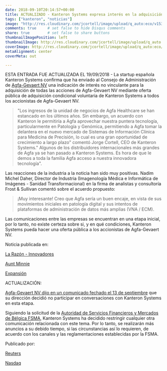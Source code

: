 ```yaml
---
date: 2018-09-10T20:14:57+00:00
title: ACTUALIZADO - Kanteron Systems expresa interés en la adquisición apalancada de Agfa-Gevaert NV
tags: ["kanteron", "noticias"]
image: "http://res.cloudinary.com/jcortell/image/upload/q_auto:eco/v1536574049/Media/agfa-872395_960_720.jpg"
comments: true     # set false to hide Disqus comments
share: true        # set false to share buttons
thumbnailImagePosition: left
thumbnailImage: http://res.cloudinary.com/jcortell/image/upload/q_auto:eco/v1536574049/Media/agfa-872395_960_720.jpg
coverImage: http://res.cloudinary.com/jcortell/image/upload/q_auto:eco/v1536574049/Media/agfa-872395_960_720.jpg
metaAlignment: center
coverMeta: out

---
```

ESTA ENTRADA FUE ACTUALIZADA EL 19/09/2018 - La startup española Kanteron Systems confirma que ha enviado al Consejo de Administración de [Agfa-Gevaert NV](http://www.agfa.com/corporate/) una indicación de interés no vinculante para la adquisición de todas las acciones de Agfa-Gevaert NV mediante oferta pública de adquisición condicional voluntaria de Kanteron Systems a todos los accionistas de Agfa-Gevaert NV.

<!--more-->

> "Los ingresos de la unidad de negocios de Agfa Healthcare se han estancado en los últimos años. Sin embargo, un acuerdo con Kanteron le permitiría a Agfa aprovechar nuestra puntera tecnología, particularmente en Patología y Genómica, permitiendo a Agfa tomar la delantera en el nuevo mercado de Sistemas de Información Clínica para Medicina de Precisión, lo cual es una gran oportunidad de crecimiento a largo plazo" comentó Jorge Cortell, CEO de Kanteron Systems." Algunos de los distribuidores internacionales más grandes de Agfa ya se han pasado a Kanteron Systems. Es hora de que le demos a toda la familia Agfa acceso a nuestra innovadora tecnología".

Las reacciones de la industria a la noticia han sido muy positivas. Nadim Michel Daher, Director de Industria (Imagenología Médica e Informática de Imágenes - Sanidad Transformacional) en la firma de analistas y consultoría Frost & Sullivan comentó sobre el acuerdo propuesto:

> ¡Muy interesante! Creo que Agfa sería un buen encaje, en vista de sus movimientos iniciales en patología digital y sus intentos de plataformas de administración de datos más amplias (VNA / ECM).

Las comunicaciones entre las empresas se encuentran en una etapa inicial, por lo tanto, no existe certeza sobre si, y en qué condiciones, Kanteron Systems pueda hacer una oferta pública a los accionistas de Agfa-Gevaert NV.

Noticia publicada en:

[La Razón - Innovadores](https://innovadores.larazon.es/es/not/la-medicina-exponencial-de-kanteron-quiere-dar-un-bocado-a-la-mitica-agfa)

[Aunt Minnie](https://www.auntminnie.com/index.aspx?sec=log&URL=https%3a%2f%2fwww.auntminnie.com%2findex.aspx%3fSec%3dsup%26Sub%3dpac%26Pag%3ddis%26ItemId%3d121806)

[Expansión](http://www.expansion.com/empresas/tecnologia/2018/09/14/5b9abc31e5fdea837a8b4596.html)

ACTUALIZACIÓN:

[Agfa-Gevaert NV dijo en un comunicado fechado el 13 de septiembre](http://www.agfa.com/corporate/news-item/agfa-declines-indication-of-interest-by-kanteron-systems/) que su dirección decidió no participar en conversaciones con Kanteron Systems en esta etapa.

Siguiendo la solicitud de la [Autoridad de Servicios Financieros y Mercados de Bélgica FSMA](https://www.fsma.be/en), Kanteron Systems ha decidido restringir cualquier otra comunicación relacionada con este tema. Por lo tanto, se realizarán más anuncios a su debido tiempo, si las circunstancias así lo requieren, de acuerdo con los canales y las reglamentaciones establecidas por la FSMA.

Publicado por:

[Reuters](https://www.reuters.com/article/us-storm-florence/trump-pledges-strong-federal-support-for-hurricane-stricken-carolinas-idUSKCN1LX126)

[Nasdaq](https://www.nasdaq.com/article/belgiums-agfa-gevaert-rejects-takeover-offer-from-kanteron-systems-20180913-00131)
